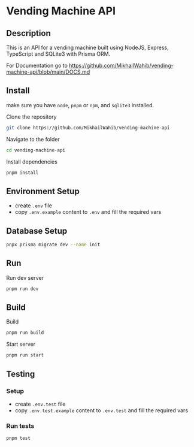 # Vending Machine API

## Description

This is an API for a vending machine built using NodeJS, Express, TypeScript and SQLite3 with Prisma ORM.

For Documentation go to https://github.com/MikhailWahib/vending-machine-api/blob/main/DOCS.md

## Install

make sure you have `node`, `pnpm` or `npm`, and `sqlite3` installed.

Clone the repository

```bash
git clone https://github.com/MikhailWahib/vending-machine-api
```

Navigate to the folder

```bash
cd vending-machine-api
```

Install dependencies

```bash
pnpm install
```

## Environment Setup

- create `.env` file
- copy `.env.example` content to `.env` and fill the required vars

## Database Setup

```bash
pnpx prisma migrate dev --name init
```

## Run

Run dev server

```bash
pnpm run dev
```

## Build

Build

```bash
pnpm run build
```

Start server

```bash
pnpm run start
```

## Testing

### Setup

- create `.env.test` file
- copy `.env.test.example` content to `.env.test` and fill the required vars

### Run tests

```bash
pnpm test
```
